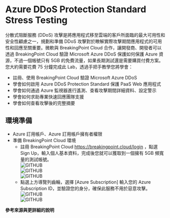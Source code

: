 # Azure DDoS Protection Standard Stress Testing<br>
 分散式阻斷服務 (DDoS) 攻擊是將應用程式移至雲端的客戶所面臨的最大可用性和安全性顧慮之一，規劃和準備 DDoS 攻擊對於瞭解實際攻擊期間應用程式的可用性和回應至關重要。微軟與 BreakingPoint Cloud 合作，讓開發商、開發者可以透過 BreakingPoint Cloud 驗證 Microsoft Azure DDoS 保護如何保護 Azure 資源，不過一個帳號只有 5GB 的免費流量，如果長期測試還是需要購買付費方案。<br>
 您大約需要花費 75 分鐘完成此 Lab，透過手把手教學您將學會：<br>
 - 註冊、使用 BreakingPoint Cloud 驗證 Microsoft Azure DDoS<br>
 - 學會如何啟用 Azure DDoS Protection Standard 保護 PaaS Web 應用程式<br>
 - 學會如何通過 Azure 監視器進行遙測、查看攻擊期間詳細資料、設定警示<br>
 - 學會如何求助專業快速回應團隊支援<br>
 - 學會如何查看攻擊後的完整摘要<br>

## 環境準備 <br>
 - Azure 訂用帳戶、Azure 訂用帳戶擁有者權限<br>
 - 準備 BreakingPoint Cloud 環境<br>
	- 註冊 BreakingPoint Cloud https://breakingpoint.cloud/login ，點選 Sign Up，輸入個人基本資料，完成後您就可以獲取到一個擁有 5GB 頻寬量的測試帳號。<br>
	![GITHUB](https://github.com/BrianHsing/Azure-DDoS-Stress-Testing/blob/master/DDoSImage/signup.PNG "signup")<br>
	![GITHUB](https://github.com/BrianHsing/Azure-DDoS-Stress-Testing/blob/master/DDoSImage/signup2.PNG "signup2")<br>
	![GITHUB](https://github.com/BrianHsing/Azure-DDoS-Stress-Testing/blob/master/DDoSImage/signup3.PNG "signup3")<br>
	- 點選上方導覽列齒輪，選擇 [Azure Subscription] 輸入您的 Azure Subscription ID，並驗證您的身分，確保此服務不用於惡意攻擊。<br>
	![GITHUB](https://github.com/BrianHsing/Azure-DDoS-Stress-Testing/blob/master/DDoSImage/signup4.PNG "signup4")<br>
	![GITHUB](https://github.com/BrianHsing/Azure-DDoS-Stress-Testing/blob/master/DDoSImage/signup5.PNG "signup5")<br>


**參考來源與更詳細的說明**
